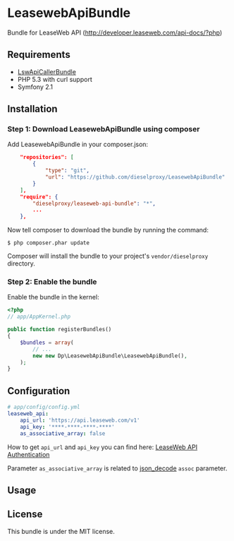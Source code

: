 LeasewebApiBundle
=================

Bundle for LeaseWeb API (http://developer.leaseweb.com/api-docs/?php)

## Requirements

* [LswApiCallerBundle](https://github.com/LeaseWeb/LswApiCallerBundle)
* PHP 5.3 with curl support
* Symfony 2.1

## Installation

### Step 1: Download LeasewebApiBundle using composer

Add LeasewebApiBundle in your composer.json:

``` json
    "repositories": [
        {
            "type": "git",
            "url": "https://github.com/dieselproxy/LeasewebApiBundle"
        }
    ],
    "require": {
        "dieselproxy/leaseweb-api-bundle": "*",
        ...
    },
```

Now tell composer to download the bundle by running the command:

```
$ php composer.phar update
```

Composer will install the bundle to your project's `vendor/dieselproxy` directory.

### Step 2: Enable the bundle

Enable the bundle in the kernel:

``` php
<?php
// app/AppKernel.php

public function registerBundles()
{
    $bundles = array(
        // ...
        new new Dp\LeasewebApiBundle\LeasewebApiBundle(),
    );
}
```

## Configuration

``` yaml
# app/config/config.yml
leaseweb_api:
    api_url: 'https://api.leaseweb.com/v1'
    api_key: '****-****-****-****'
    as_associative_array: false
```
How to get `api_url` and `api_key` you can find here: [LeaseWeb API Authentication](http://developer.leaseweb.com/api-docs/#authentication)

Parameter `as_associative_array` is related to [json_decode](http://php.net/manual/en/function.json-decode.php) `assoc` parameter.

## Usage

## License

This bundle is under the MIT license.
